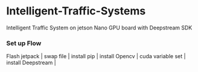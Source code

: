 # Intelligent-Traffic-Systems
Intelligent Traffic System on jetson Nano GPU board with Deepstream SDK

### Set up Flow
Flash jetpack
       |
   swap file
       |
install pip
       |
install Opencv
       |
cuda variable set
       |
install Deepstream
       |
